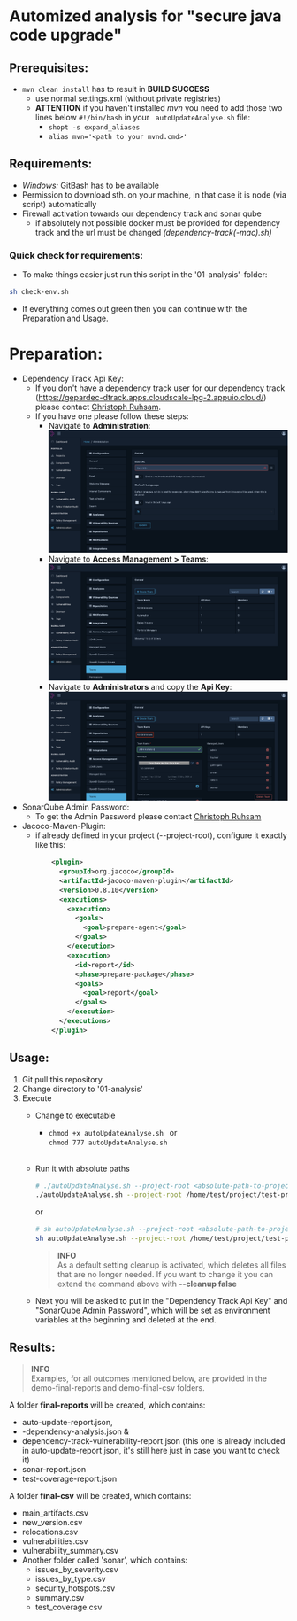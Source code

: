 # Automized analysis for "secure java code upgrade"

## Prerequisites:
* ```mvn clean install``` has to result in **BUILD SUCCESS**
  * use normal settings.xml (without private registries)
  * __ATTENTION__ if you haven't installed *mvn* you need to add those two lines below ```#!/bin/bash``` in your ``` autoUpdateAnalyse.sh``` file:
    * ```shopt -s expand_aliases```
    * ```alias mvn='<path to your mvnd.cmd>'```

## Requirements:
* *Windows:* GitBash has to be available
* Permission to download sth. on your machine, in that case it is node (via script) automatically
* Firewall activation towards our dependency track and sonar qube
  * if absolutely not possible docker must be provided for dependency track and the url must be changed *(dependency-track(-mac).sh)*
### Quick check for requirements:
* To make things easier just run this script in the '01-analysis'-folder:
```bash
sh check-env.sh
```
* If everything comes out green then you can continue with the Preparation and Usage.

# Preparation:
* Dependency Track Api Key:
  * If you don't have a dependency track user for our dependency track (https://gepardec-dtrack.apps.cloudscale-lpg-2.appuio.cloud/) please contact [Christoph Ruhsam](mailto:christoph.ruhsam@gepardec.com).
  * If you have one please follow these steps:
    * Navigate to **Administration**:
      ![Navigate to Administration](img/administration.png)
    * Navigate to **Access Management > Teams**:
      ![Navigate to Access Management > Teams](img/teams.png)
    * Navigate to **Administrators** and copy the **Api Key**:
      ![Navigate to Administrators and copy the Api Key](img/apikey.png)
* SonarQube Admin Password:
  * To get the Admin Password please contact [Christoph Ruhsam](mailto:christoph.ruhsam@gepardec.com)
* Jacoco-Maven-Plugin:
  * if already defined in your project (--project-root), configure it exactly like this:
    ```xml
        <plugin>
          <groupId>org.jacoco</groupId>
          <artifactId>jacoco-maven-plugin</artifactId>
          <version>0.8.10</version>
          <executions>
            <execution>
              <goals>
                <goal>prepare-agent</goal>
              </goals>
            </execution>
            <execution>
              <id>report</id>
              <phase>prepare-package</phase>
              <goals>
                <goal>report</goal>
              </goals>
            </execution>
          </executions>
        </plugin>
    ```

## Usage:
1. Git pull this repository
2. Change directory to '01-analysis'
3. Execute
   * Change to executable
     * ```chmod +x autoUpdateAnalyse.sh ``` or <br>
       ```chmod 777 autoUpdateAnalyse.sh```<br><br>

   * Run it with absolute paths
     ```bash
     # ./autoUpdateAnalyse.sh --project-root <absolute-path-to-project-root>
     ./autoUpdateAnalyse.sh --project-root /home/test/project/test-project/
     ```
     or
     ```bash 
     # sh autoUpdateAnalyse.sh --project-root <absolute-path-to-project-root> --build-project-root <absolute-path-to-maven-or-gradle-project-root>
     sh autoUpdateAnalyse.sh --project-root /home/test/project/test-project/ --build-project-root /home/test/project/test-project/maven/
     ```
     
     > **INFO** <br>
     As a default setting cleanup is activated, which deletes all files that are no longer needed. If you want to change it you can extend the command above with **--cleanup false**
   
   * Next you will be asked to put in the "Dependency Track Api Key" and "SonarQube Admin Password", which will be set as environment variables at the beginning and deleted at the end.

## Results:
> **INFO** <br>
    Examples, for all outcomes mentioned below, are provided in the demo-final-reports and demo-final-csv folders.

A folder **final-reports** will be created, which contains:
* auto-update-report.json,
* *<module-name>* -dependency-analysis.json &
* dependency-track-vulnerability-report.json (this one is already included in auto-update-report.json, it's still here just in case you want to check it)
* sonar-report.json
* test-coverage-report.json

A folder **final-csv** will be created, which contains:
* main_artifacts.csv
* new_version.csv
* relocations.csv
* vulnerabilities.csv
* vulnerability_summary.csv
* Another folder called 'sonar', which contains:
  * issues_by_severity.csv
  * issues_by_type.csv
  * security_hotspots.csv
  * summary.csv
  * test_coverage.csv